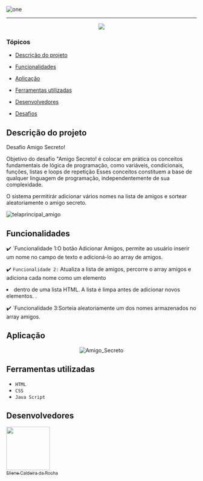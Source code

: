 

![one](https://github.com/user-attachments/assets/8ca46ec8-ac07-429f-803b-fe3cf2c414a3)


<hr>

<p align="center">
   <img src="http://img.shields.io/static/v1?label=STATUS&message=%20FINALIZADO&color=RED&style=for-the-badge" #vitrinedev/>
</p>

### Tópicos 

- [Descrição do projeto](#descrição-do-projeto)

- [Funcionalidades](#funcionalidades)

- [Aplicação](#aplicação)

- [Ferramentas utilizadas](#ferramentas-utilizadas)

- [Desenvolvedores](#desenvolvedores)
- [Desafios](#desafios)

## Descrição do projeto 

<p align="justify">

Desafio Amigo Secreto!

Objetivo do desafio "Amigo Secreto! é  colocar em prática os conceitos fundamentais de lógica de programação, como variáveis, condicionais, funções, listas e loops de repetição Esses conceitos constituem a base de qualquer linguagem de programação, 
independentemente de sua complexidade.


O sistema permitirár adicionar vários nomes na lista de amigos e sortear aleatoriamente o amigo secreto.

![telaprincipal_amigo](https://github.com/user-attachments/assets/88a1e432-15f6-435a-95f8-e0c5cc2d98d9)

</p>

## Funcionalidades

:heavy_check_mark: `Funcionalidade 1:O botão Adicionar Amigos, permite ao usuário inserir um nome no campo de texto e adicioná-lo ao  array de amigos.

:heavy_check_mark: `Funcionalidade 2:` Atualiza a lista de amigos, percorre o array amigos e adiciona cada nome como um elemento <li> dentro de uma lista HTML. A lista é limpa  antes de adicionar novos elementos. .

:heavy_check_mark: `Funcionalidade 3:Sorteia aleatoriamente um dos nomes armazenados no array amigos.

## Aplicação

<div align="center">


![Amigo_Secreto](https://github.com/user-attachments/assets/d18ae159-2cfc-46e6-924b-03542eff5d43)

  </div>

###

## Ferramentas utilizadas

- ``HTML``
- ``CSS``
- ``Java Script``

###
## Desenvolvedores
[<img loading="lazy" src="https://avatars.githubusercontent.com/u/110729886?v=4" width=115><br><sub>Eliene Caldeira da Rocha</sub>](https://github.com/elienecaldeira)


